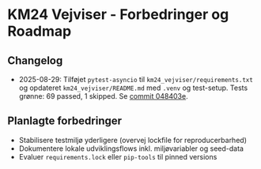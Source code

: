 # KM24 Vejviser - Forbedringer og Roadmap

## Changelog

- 2025-08-29: Tilføjet `pytest-asyncio` til `km24_vejviser/requirements.txt` og opdateret `km24_vejviser/README.md` med `.venv` og test-setup. Tests grønne: 69 passed, 1 skipped. Se [commit 048403e](https://github.com/cykelsmed/km24_vejviser/commit/048403e3f1a6c8c3b9288e7b7b9a203e9a2b6b9a).

## Planlagte forbedringer

- Stabilisere testmiljø yderligere (overvej lockfile for reproducerbarhed)
- Dokumentere lokale udviklingsflows inkl. miljøvariabler og seed-data
- Evaluer `requirements.lock` eller `pip-tools` til pinned versions
